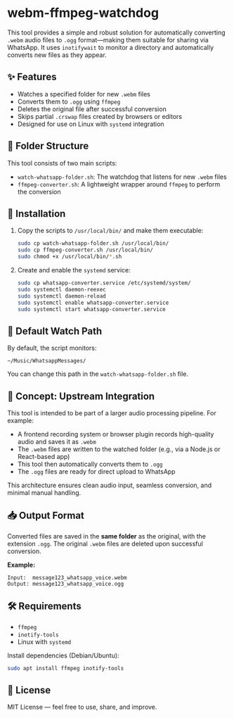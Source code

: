
# webm-ffmpeg-watchdog

This tool provides a simple and robust solution for automatically converting `.webm` audio files to `.ogg` format—making them suitable for sharing via WhatsApp. It uses `inotifywait` to monitor a directory and automatically converts new files as they appear.

## ✨ Features

- Watches a specified folder for new `.webm` files
- Converts them to `.ogg` using `ffmpeg`
- Deletes the original file after successful conversion
- Skips partial `.crswap` files created by browsers or editors
- Designed for use on Linux with `systemd` integration

## 📁 Folder Structure

This tool consists of two main scripts:

- `watch-whatsapp-folder.sh`: The watchdog that listens for new `.webm` files
- `ffmpeg-converter.sh`: A lightweight wrapper around `ffmpeg` to perform the conversion

## 🔧 Installation

1. Copy the scripts to `/usr/local/bin/` and make them executable:

   ```bash
   sudo cp watch-whatsapp-folder.sh /usr/local/bin/
   sudo cp ffmpeg-converter.sh /usr/local/bin/
   sudo chmod +x /usr/local/bin/*.sh
   ```

2. Create and enable the `systemd` service:

   ```bash
   sudo cp whatsapp-converter.service /etc/systemd/system/
   sudo systemctl daemon-reexec
   sudo systemctl daemon-reload
   sudo systemctl enable whatsapp-converter.service
   sudo systemctl start whatsapp-converter.service
   ```

## 📌 Default Watch Path

By default, the script monitors:

```
~/Music/WhatsappMessages/
```

You can change this path in the `watch-whatsapp-folder.sh` file.

## 🧠 Concept: Upstream Integration

This tool is intended to be part of a larger audio processing pipeline. For example:

- A frontend recording system or browser plugin records high-quality audio and saves it as `.webm`
- The `.webm` files are written to the watched folder (e.g., via a Node.js or React-based app)
- This tool then automatically converts them to `.ogg`
- The `.ogg` files are ready for direct upload to WhatsApp

This architecture ensures clean audio input, seamless conversion, and minimal manual handling.

## 📥 Output Format

Converted files are saved in the **same folder** as the original, with the extension `.ogg`. The original `.webm` files are deleted upon successful conversion.

**Example:**

```
Input:  message123_whatsapp_voice.webm
Output: message123_whatsapp_voice.ogg
```

## 🛠️ Requirements

- `ffmpeg`
- `inotify-tools`
- Linux with `systemd`

Install dependencies (Debian/Ubuntu):

```bash
sudo apt install ffmpeg inotify-tools
```

## 📜 License

MIT License — feel free to use, share, and improve.
